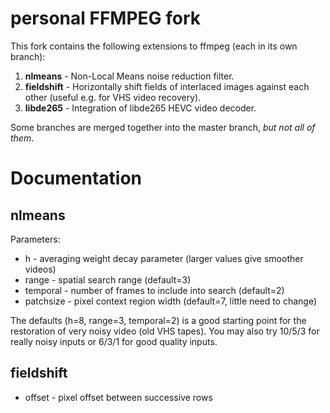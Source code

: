 
personal FFMPEG fork
====================

This fork contains the following extensions to ffmpeg (each in its own branch):  
1. **nlmeans** - Non-Local Means noise reduction filter.  
2. **fieldshift** - Horizontally shift fields of interlaced images against each other (useful e.g. for VHS video recovery).  
3. **libde265** - Integration of libde265 HEVC video decoder.  

Some branches are merged together into the master branch, _but not all of them_.


Documentation
=============

nlmeans
-------
Parameters:
* h - averaging weight decay parameter (larger values give smoother videos)
* range - spatial search range (default=3)
* temporal - number of frames to include into search (default=2)
* patchsize - pixel context region width (default=7, little need to change)

The defaults (h=8, range=3, temporal=2) is a good starting point for the
restoration of very noisy video (old VHS tapes). You may also try 10/5/3
for really noisy inputs or 6/3/1 for good quality inputs.


fieldshift
----------

* offset - pixel offset between successive rows
